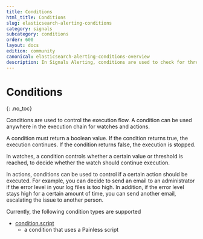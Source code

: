 ```yaml
---
title: Conditions
html_title: Conditions
slug: elasticsearch-alerting-conditions
category: signals
subcategory: conditions
order: 600
layout: docs
edition: community
canonical: elasticsearch-alerting-conditions-overview
description: In Signals Alerting, conditions are used to check for threshold values, controlling the execution flow and trigger notifications.
---
```


<!--- Copyright 2020 floragunn GmbH -->

# Conditions
{: .no_toc}

Conditions are used to control the execution flow. A condition can be used anywhere in the execution chain for watches and actions. 

A condition must return a boolean value. If the condition returns true, the execution continues. If the condition returns false, the execution is stopped.

In watches, a condition controls whether a certain value or threshold is reached, to decide whether the watch should continue execution.

In actions, conditions can be used to control if a certain action should be executed. For example, you can decide to send an email to an administrator if the error level in  your log files is too high. In addition, if the error level stays high for a certain amount of time, you can send another email, escalating the issue to another person. 

Currently, the following condition types are supported

* [condition.script](conditions_script.md)
  * a condition that uses a Painless script 